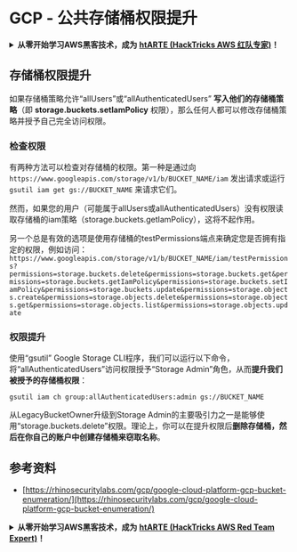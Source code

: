 # GCP - 公共存储桶权限提升

<details>

<summary><strong>从零开始学习AWS黑客技术，成为</strong> <a href="https://training.hacktricks.xyz/courses/arte"><strong>htARTE (HackTricks AWS 红队专家)</strong></a><strong>！</strong></summary>

支持HackTricks的其他方式：

* 如果您希望在 **HackTricks中看到您的公司广告** 或 **下载HackTricks的PDF**，请查看[**订阅计划**](https://github.com/sponsors/carlospolop)！
* 获取[**官方PEASS & HackTricks商品**](https://peass.creator-spring.com)
* 发现[**PEASS家族**](https://opensea.io/collection/the-peass-family)，我们独家的[**NFTs系列**](https://opensea.io/collection/the-peass-family)
* **加入** 💬 [**Discord群组**](https://discord.gg/hRep4RUj7f) 或 [**telegram群组**](https://t.me/peass) 或在 **Twitter** 🐦 上**关注**我 [**@carlospolopm**](https://twitter.com/carlospolopm)**。**
* **通过向** [**HackTricks**](https://github.com/carlospolop/hacktricks) 和 [**HackTricks Cloud**](https://github.com/carlospolop/hacktricks-cloud) github仓库提交PR来分享您的黑客技巧。

</details>

## 存储桶权限提升

如果存储桶策略允许“allUsers”或“allAuthenticatedUsers” **写入他们的存储桶策略**（即 **storage.buckets.setIamPolicy** 权限），那么任何人都可以修改存储桶策略并授予自己完全访问权限。

### 检查权限

有两种方法可以检查对存储桶的权限。第一种是通过向 `https://www.googleapis.com/storage/v1/b/BUCKET_NAME/iam` 发出请求或运行 `gsutil iam get gs://BUCKET_NAME` 来请求它们。

然而，如果您的用户（可能属于allUsers或allAuthenticatedUsers）没有权限读取存储桶的iam策略（storage.buckets.getIamPolicy），这将不起作用。

另一个总是有效的选项是使用存储桶的testPermissions端点来确定您是否拥有指定的权限，例如访问：`https://www.googleapis.com/storage/v1/b/BUCKET_NAME/iam/testPermissions?permissions=storage.buckets.delete&permissions=storage.buckets.get&permissions=storage.buckets.getIamPolicy&permissions=storage.buckets.setIamPolicy&permissions=storage.buckets.update&permissions=storage.objects.create&permissions=storage.objects.delete&permissions=storage.objects.get&permissions=storage.objects.list&permissions=storage.objects.update`

### 权限提升

使用“gsutil” Google Storage CLI程序，我们可以运行以下命令，将“allAuthenticatedUsers”访问权限授予“Storage Admin”角色，从而**提升我们被授予的存储桶权限**：
```
gsutil iam ch group:allAuthenticatedUsers:admin gs://BUCKET_NAME
```
从LegacyBucketOwner升级到Storage Admin的主要吸引力之一是能够使用“storage.buckets.delete”权限。理论上，你可以在提升权限后**删除存储桶，然后在你自己的账户中创建存储桶来窃取名称**。

## 参考资料

* [https://rhinosecuritylabs.com/gcp/google-cloud-platform-gcp-bucket-enumeration/](https://rhinosecuritylabs.com/gcp/google-cloud-platform-gcp-bucket-enumeration/)

<details>

<summary><strong>从零开始学习AWS黑客技术，成为</strong> <a href="https://training.hacktricks.xyz/courses/arte"><strong>htARTE (HackTricks AWS Red Team Expert)</strong></a><strong>！</strong></summary>

支持HackTricks的其他方式：

* 如果你想在HackTricks上看到你的**公司广告**或者**下载HackTricks的PDF**，请查看[**订阅计划**](https://github.com/sponsors/carlospolop)！
* 获取[**官方PEASS & HackTricks商品**](https://peass.creator-spring.com)
* 发现[**PEASS家族**](https://opensea.io/collection/the-peass-family)，我们独家的[**NFT系列**](https://opensea.io/collection/the-peass-family)
* **加入** 💬 [**Discord群组**](https://discord.gg/hRep4RUj7f) 或 [**telegram群组**](https://t.me/peass) 或在 **Twitter** 🐦 上**关注**我 [**@carlospolopm**](https://twitter.com/carlospolopm)**。**
* 通过向[**HackTricks**](https://github.com/carlospolop/hacktricks) 和 [**HackTricks Cloud**](https://github.com/carlospolop/hacktricks-cloud) github仓库提交PR来**分享你的黑客技巧**。

</details>
